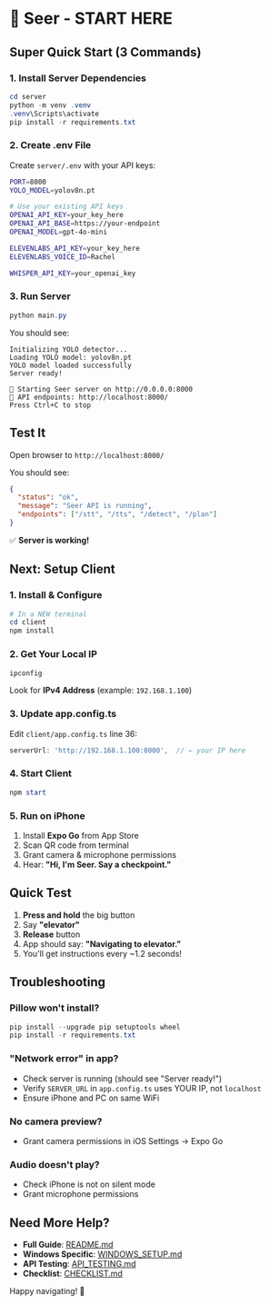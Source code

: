# 🔮 Seer - START HERE

## Super Quick Start (3 Commands)

### 1. Install Server Dependencies

```powershell
cd server
python -m venv .venv
.venv\Scripts\activate
pip install -r requirements.txt
```

### 2. Create .env File

Create `server/.env` with your API keys:

```bash
PORT=8000
YOLO_MODEL=yolov8n.pt

# Use your existing API keys
OPENAI_API_KEY=your_key_here
OPENAI_API_BASE=https://your-endpoint
OPENAI_MODEL=gpt-4o-mini

ELEVENLABS_API_KEY=your_key_here
ELEVENLABS_VOICE_ID=Rachel

WHISPER_API_KEY=your_openai_key
```

### 3. Run Server

```powershell
python main.py
```

You should see:
```
Initializing YOLO detector...
Loading YOLO model: yolov8n.pt
YOLO model loaded successfully
Server ready!

🔮 Starting Seer server on http://0.0.0.0:8000
📖 API endpoints: http://localhost:8000/
Press Ctrl+C to stop
```

## Test It

Open browser to `http://localhost:8000/`

You should see:
```json
{
  "status": "ok",
  "message": "Seer API is running",
  "endpoints": ["/stt", "/tts", "/detect", "/plan"]
}
```

✅ **Server is working!**

## Next: Setup Client

### 1. Install & Configure

```powershell
# In a NEW terminal
cd client
npm install
```

### 2. Get Your Local IP

```powershell
ipconfig
```

Look for **IPv4 Address** (example: `192.168.1.100`)

### 3. Update app.config.ts

Edit `client/app.config.ts` line 36:

```typescript
serverUrl: 'http://192.168.1.100:8000',  // ← your IP here
```

### 4. Start Client

```powershell
npm start
```

### 5. Run on iPhone

1. Install **Expo Go** from App Store
2. Scan QR code from terminal
3. Grant camera & microphone permissions
4. Hear: **"Hi, I'm Seer. Say a checkpoint."**

## Quick Test

1. **Press and hold** the big button
2. Say **"elevator"**
3. **Release** button
4. App should say: **"Navigating to elevator."**
5. You'll get instructions every ~1.2 seconds!

## Troubleshooting

### Pillow won't install?
```powershell
pip install --upgrade pip setuptools wheel
pip install -r requirements.txt
```

### "Network error" in app?
- Check server is running (should see "Server ready!")
- Verify `SERVER_URL` in `app.config.ts` uses YOUR IP, not `localhost`
- Ensure iPhone and PC on same WiFi

### No camera preview?
- Grant camera permissions in iOS Settings → Expo Go

### Audio doesn't play?
- Check iPhone is not on silent mode
- Grant microphone permissions

## Need More Help?

- **Full Guide**: [README.md](README.md)
- **Windows Specific**: [WINDOWS_SETUP.md](WINDOWS_SETUP.md)
- **API Testing**: [API_TESTING.md](API_TESTING.md)
- **Checklist**: [CHECKLIST.md](CHECKLIST.md)

Happy navigating! 🎯

